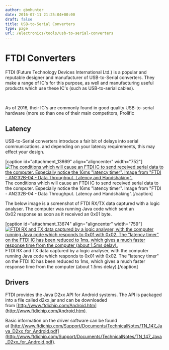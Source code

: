 ```yaml
---
author: gbmhunter
date: 2016-07-11 21:25:04+00:00
draft: false
title: USB-to-Serial Converters
type: page
url: /electronics/tools/usb-to-serial-converters
---
```


# FTDI Converters

FTDI (Future Technology Devices International Ltd.) is a popular and reputable designer and manufacturer of USB-to-Serial converters. They make a range of IC's for this purpose, as well and manufacturing useful products which use these IC's (such as USB-to-serial cables).

 

As of 2016, their IC's are commonly found in good quality USB-to-serial hardware (more so than one of their main competitors, Prolific

## Latency

USB-to-Serial converters introduce a fair bit of delays into serial communications. and depending on your latency requirements, this may effect your design.

[caption id="attachment_13669" align="aligncenter" width="752"][![The conditions which will cause an FTDI IC to send received serial data to the computer. Especially notice the 16ms "latency timer". Image from "FTDI - AN232B-04 - Data Throughput. Latency and Handshaking".](/images/2016/07/ftdi-ic-send-serial-data-conditions-annotated.png)
](/images/2016/07/ftdi-ic-send-serial-data-conditions-annotated.png) The conditions which will cause an FTDI IC to send received serial data to the computer. Especially notice the 16ms "latency timer". Image from "FTDI - AN232B-04 - Data Throughput. Latency and Handshaking".[/caption]

The below image is a screenshot of FTDI RX/TX data captured with a logic analyser. The computer was running Java code which sent an 0x02 response as soon as it received an 0x01 byte.

[caption id="attachment_13674" align="aligncenter" width="759"][![FTDI RX and TX data captured by a logic analyser, with the computer running Java code which responds to 0x01 with 0x02. The "latency timer" on the FTDI IC has been reduced to 1ms, which gives a much  faster response time from the computer (about 1.5ms delay).](/images/2016/07/screenshot-fast-computer-response-ftdi-java-set-latency-timer.png)
](/images/2016/07/screenshot-fast-computer-response-ftdi-java-set-latency-timer.png) FTDI RX and TX data captured by a logic analyser, with the computer running Java code which responds to 0x01 with 0x02. The "latency timer" on the FTDI IC has been reduced to 1ms, which gives a much faster response time from the computer (about 1.5ms delay).[/caption]

## Drivers

FTDI provides the Java D2xx API for Android systems. The API is packaged into a file called d2xx.jar and can be downloaded from [http://www.ftdichip.com/Android.htm](http://www.ftdichip.com/Android.htm).

Basic information on the driver software can be found at [http://www.ftdichip.com/Support/Documents/TechnicalNotes/TN_147_Java_D2xx_for_Android.pdf](http://www.ftdichip.com/Support/Documents/TechnicalNotes/TN_147_Java_D2xx_for_Android.pdf).
